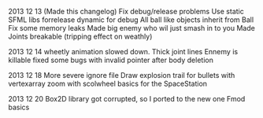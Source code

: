 2013 12 13
(Made this changelog)
Fix debug/release problems
Use static SFML libs forrelease dynamic for debug
All ball like objects inherit from Ball
Fix some memory leaks
Made big enemy who wil just smash in to you
Made Joints breakable
(tripping effect on weathly)

2013 12 14
wheetly animation slowed down.
Thick joint lines
Ennemy is killable
fixed some bugs with invalid pointer after body deletion

2013 12 18
More severe ignore file
Draw explosion trail for bullets with vertexarray
zoom with scolwheel
basics for the SpaceStation

2013 12 20
Box2D library got corrupted, so I ported to the new one
Fmod basics
